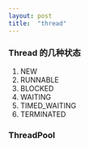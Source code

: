 ```yaml
---
layout: post
title:  "thread"
---
```


### Thread 的几种状态

1. NEW
1. RUNNABLE
1. BLOCKED
1. WAITING
1. TIMED_WAITING
1. TERMINATED

### ThreadPool